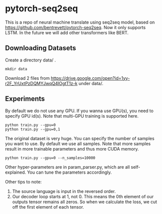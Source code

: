 # pytorch-seq2seq
This is a repo of neural machine translate using seq2seq model, based on https://github.com/bentrevett/pytorch-seq2seq.
 Now it only supports LSTM. In the future we will add other transformers like BERT.

## Downloading Datasets
Create a directory data/ .
```
mkdir data
```

Download 2 files from https://drive.google.com/open?id=1yy-r2F_YrUxtPzDQMYJwqQ4IOgtT1z-k under data/.


## Experiments
By default we do not use any GPU. If you wanna use GPU(s), you need to specify GPU id(s). Note that multi-GPU training is supported here.
```
python train.py --gpu=0
python train.py --gpu=0,1
```

The original dataset is very huge. You can specify the number of samples you want to use. By default we use all samples.
Note that more samples result in more trainable parameters and thus more CUDA memory.
```
python train.py --gpu=0 --n_samples=10000
```

Other hyper-parameters are in param_parser.py, which are all self-explained. You can tune the parameters accordingly.

Other tips to note:
1) The source language is input in the reversed order.
2) Our decoder loop starts at 1, not 0. This means the 0th element of our outputs tensor remains all zeros. 
So when we calculate the loss, we cut off the first element of each tensor.
